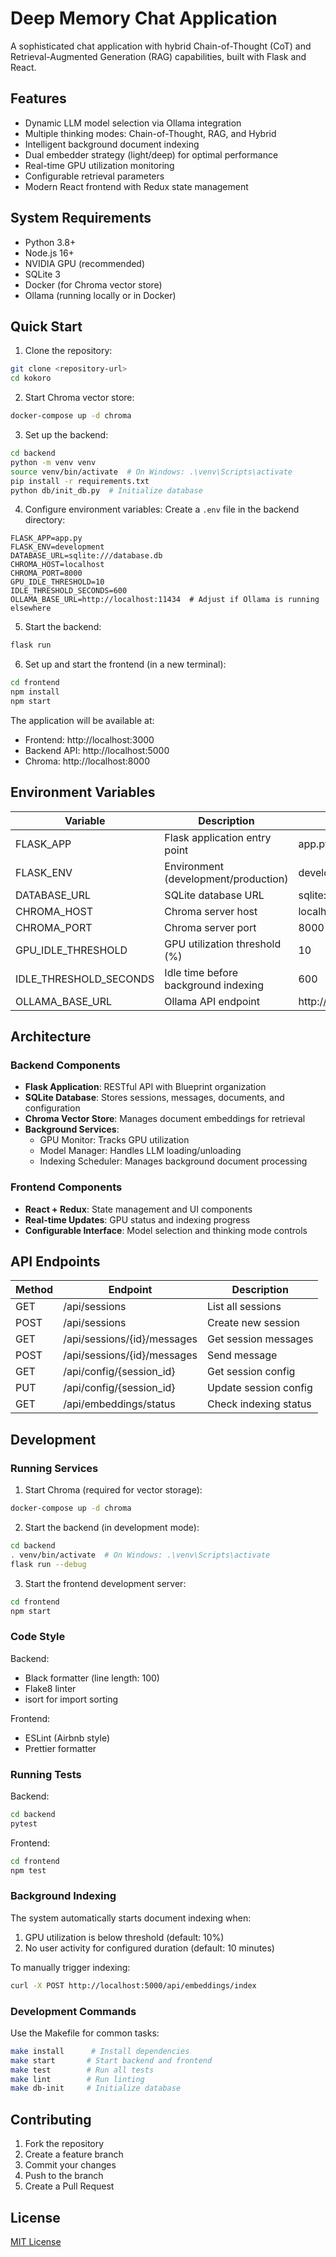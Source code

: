 # Deep Memory Chat Application

A sophisticated chat application with hybrid Chain-of-Thought (CoT) and Retrieval-Augmented Generation (RAG) capabilities, built with Flask and React.

## Features

- Dynamic LLM model selection via Ollama integration
- Multiple thinking modes: Chain-of-Thought, RAG, and Hybrid
- Intelligent background document indexing
- Dual embedder strategy (light/deep) for optimal performance
- Real-time GPU utilization monitoring
- Configurable retrieval parameters
- Modern React frontend with Redux state management

## System Requirements

- Python 3.8+
- Node.js 16+
- NVIDIA GPU (recommended)
- SQLite 3
- Docker (for Chroma vector store)
- Ollama (running locally or in Docker)

## Quick Start

1. Clone the repository:
```bash
git clone <repository-url>
cd kokoro
```

2. Start Chroma vector store:
```bash
docker-compose up -d chroma
```

3. Set up the backend:
```bash
cd backend
python -m venv venv
source venv/bin/activate  # On Windows: .\venv\Scripts\activate
pip install -r requirements.txt
python db/init_db.py  # Initialize database
```

4. Configure environment variables:
Create a `.env` file in the backend directory:
```env
FLASK_APP=app.py
FLASK_ENV=development
DATABASE_URL=sqlite:///database.db
CHROMA_HOST=localhost
CHROMA_PORT=8000
GPU_IDLE_THRESHOLD=10
IDLE_THRESHOLD_SECONDS=600
OLLAMA_BASE_URL=http://localhost:11434  # Adjust if Ollama is running elsewhere
```

5. Start the backend:
```bash
flask run
```

6. Set up and start the frontend (in a new terminal):
```bash
cd frontend
npm install
npm start
```

The application will be available at:
- Frontend: http://localhost:3000
- Backend API: http://localhost:5000
- Chroma: http://localhost:8000

## Environment Variables

| Variable | Description | Default |
|----------|-------------|---------|
| FLASK_APP | Flask application entry point | app.py |
| FLASK_ENV | Environment (development/production) | development |
| DATABASE_URL | SQLite database URL | sqlite:///database.db |
| CHROMA_HOST | Chroma server host | localhost |
| CHROMA_PORT | Chroma server port | 8000 |
| GPU_IDLE_THRESHOLD | GPU utilization threshold (%) | 10 |
| IDLE_THRESHOLD_SECONDS | Idle time before background indexing | 600 |
| OLLAMA_BASE_URL | Ollama API endpoint | http://localhost:11434 |

## Architecture

### Backend Components

- **Flask Application**: RESTful API with Blueprint organization
- **SQLite Database**: Stores sessions, messages, documents, and configuration
- **Chroma Vector Store**: Manages document embeddings for retrieval
- **Background Services**:
  - GPU Monitor: Tracks GPU utilization
  - Model Manager: Handles LLM loading/unloading
  - Indexing Scheduler: Manages background document processing

### Frontend Components

- **React + Redux**: State management and UI components
- **Real-time Updates**: GPU status and indexing progress
- **Configurable Interface**: Model selection and thinking mode controls

## API Endpoints

| Method | Endpoint | Description |
|--------|----------|-------------|
| GET | /api/sessions | List all sessions |
| POST | /api/sessions | Create new session |
| GET | /api/sessions/{id}/messages | Get session messages |
| POST | /api/sessions/{id}/messages | Send message |
| GET | /api/config/{session_id} | Get session config |
| PUT | /api/config/{session_id} | Update session config |
| GET | /api/embeddings/status | Check indexing status |

## Development

### Running Services

1. Start Chroma (required for vector storage):
```bash
docker-compose up -d chroma
```

2. Start the backend (in development mode):
```bash
cd backend
. venv/bin/activate  # On Windows: .\venv\Scripts\activate
flask run --debug
```

3. Start the frontend development server:
```bash
cd frontend
npm start
```

### Code Style

Backend:
- Black formatter (line length: 100)
- Flake8 linter
- isort for import sorting

Frontend:
- ESLint (Airbnb style)
- Prettier formatter

### Running Tests

Backend:
```bash
cd backend
pytest
```

Frontend:
```bash
cd frontend
npm test
```

### Background Indexing

The system automatically starts document indexing when:
1. GPU utilization is below threshold (default: 10%)
2. No user activity for configured duration (default: 10 minutes)

To manually trigger indexing:
```bash
curl -X POST http://localhost:5000/api/embeddings/index
```

### Development Commands

Use the Makefile for common tasks:
```bash
make install      # Install dependencies
make start       # Start backend and frontend
make test        # Run all tests
make lint        # Run linting
make db-init     # Initialize database
```

## Contributing

1. Fork the repository
2. Create a feature branch
3. Commit your changes
4. Push to the branch
5. Create a Pull Request

## License

[MIT License](LICENSE)
